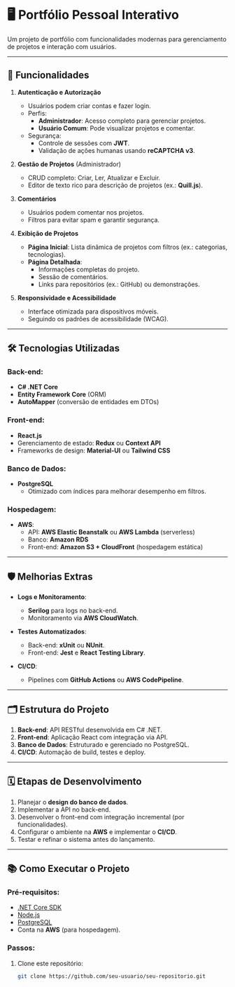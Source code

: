 # 🖥️ Portfólio Pessoal Interativo

Um projeto de portfólio com funcionalidades modernas para gerenciamento de projetos e interação com usuários.

---

## 🚀 Funcionalidades

1. **Autenticação e Autorização**
   - Usuários podem criar contas e fazer login.
   - Perfis:
     - **Administrador**: Acesso completo para gerenciar projetos.
     - **Usuário Comum**: Pode visualizar projetos e comentar.
   - Segurança:
     - Controle de sessões com **JWT**.
     - Validação de ações humanas usando **reCAPTCHA v3**.

2. **Gestão de Projetos** (Administrador)
   - CRUD completo: Criar, Ler, Atualizar e Excluir.
   - Editor de texto rico para descrição de projetos (ex.: **Quill.js**).

3. **Comentários**
   - Usuários podem comentar nos projetos.
   - Filtros para evitar spam e garantir segurança.

4. **Exibição de Projetos**
   - **Página Inicial**: Lista dinâmica de projetos com filtros (ex.: categorias, tecnologias).
   - **Página Detalhada**:
     - Informações completas do projeto.
     - Sessão de comentários.
     - Links para repositórios (ex.: GitHub) ou demonstrações.

5. **Responsividade e Acessibilidade**
   - Interface otimizada para dispositivos móveis.
   - Seguindo os padrões de acessibilidade (WCAG).

---

## 🛠️ Tecnologias Utilizadas

### Back-end:
- **C# .NET Core**
- **Entity Framework Core** (ORM)
- **AutoMapper** (conversão de entidades em DTOs)

### Front-end:
- **React.js**
- Gerenciamento de estado: **Redux** ou **Context API**
- Frameworks de design: **Material-UI** ou **Tailwind CSS**

### Banco de Dados:
- **PostgreSQL**
  - Otimizado com índices para melhorar desempenho em filtros.

### Hospedagem:
- **AWS**:
  - API: **AWS Elastic Beanstalk** ou **AWS Lambda** (serverless)
  - Banco: **Amazon RDS**
  - Front-end: **Amazon S3 + CloudFront** (hospedagem estática)

---

## 🛡️ Melhorias Extras

- **Logs e Monitoramento**:
  - **Serilog** para logs no back-end.
  - Monitoramento via **AWS CloudWatch**.
  
- **Testes Automatizados**:
  - Back-end: **xUnit** ou **NUnit**.
  - Front-end: **Jest** e **React Testing Library**.

- **CI/CD**:
  - Pipelines com **GitHub Actions** ou **AWS CodePipeline**.

---

## 🗂️ Estrutura do Projeto

1. **Back-end**: API RESTful desenvolvida em C# .NET.
2. **Front-end**: Aplicação React com integração via API.
3. **Banco de Dados**: Estruturado e gerenciado no PostgreSQL.
4. **CI/CD**: Automação de build, testes e deploy.

---

## 🗓️ Etapas de Desenvolvimento

1. Planejar o **design do banco de dados**.
2. Implementar a API no back-end.
3. Desenvolver o front-end com integração incremental (por funcionalidades).
4. Configurar o ambiente na **AWS** e implementar o **CI/CD**.
5. Testar e refinar o sistema antes do lançamento.

---

## 📚 Como Executar o Projeto

### Pré-requisitos:
- [.NET Core SDK](https://dotnet.microsoft.com/download)
- [Node.js](https://nodejs.org/)
- [PostgreSQL](https://www.postgresql.org/download/)
- Conta na **AWS** (para hospedagem).

### Passos:
1. Clone este repositório:
   ```bash
   git clone https://github.com/seu-usuario/seu-repositorio.git
